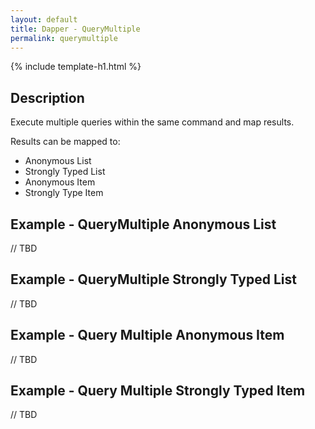 ```yaml
---
layout: default
title: Dapper - QueryMultiple 
permalink: querymultiple
---
```


{% include template-h1.html %}

## Description
Execute multiple queries within the same command and map results.

Results can be mapped to:
- Anonymous List
- Strongly Typed List
- Anonymous Item
- Strongly Type Item

## Example - QueryMultiple Anonymous List
// TBD

## Example - QueryMultiple Strongly Typed List
// TBD

## Example - Query Multiple Anonymous Item
// TBD

## Example - Query Multiple  Strongly Typed Item
// TBD
